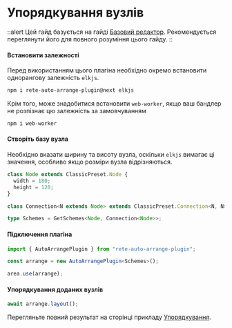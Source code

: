 # Упорядкування вузлів

::alert
Цей гайд базується на гайді [Базовий редактор](/uk/docs/guides/basic). Рекомендується переглянути його для повного розуміння цього гайду.
::

#### Встановити залежності

Перед використанням цього плагіна необхідно окремо встановити однорангову залежність `elkjs`.

```bash
npm i rete-auto-arrange-plugin@next elkjs
```

Крім того, може знадобитися встановити `web-worker`, якщо ваш бандлер не розпізнає цю залежність за замовчуванням

```bash
npm i web-worker
```

#### Створіть базу вузла

Необхідно вказати ширину та висоту вузла, оскільки `elkjs` вимагає ці значення, особливо якщо розміри вузла відрізняються.

```ts
class Node extends ClassicPreset.Node {
  width = 180;
  height = 120;
}

class Connection<N extends Node> extends ClassicPreset.Connection<N, N> {}

type Schemes = GetSchemes<Node, Connection<Node>>;
```

#### Підключення плагіна

```ts
import { AutoArrangePlugin } from "rete-auto-arrange-plugin";

const arrange = new AutoArrangePlugin<Schemes>();

area.use(arrange);
```

#### Упорядкування доданих вузлів

```ts
await arrange.layout();
```

Перегляньте повний результат на сторінці прикладу [Упорядкування](/uk/examples/arrange).
